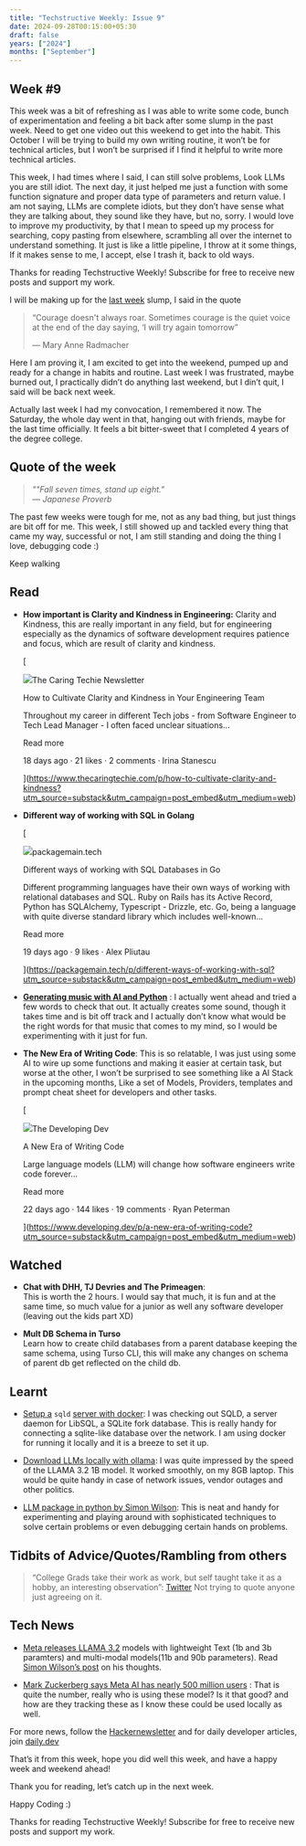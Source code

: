 ```yaml
---
title: "Techstructive Weekly: Issue 9"
date: 2024-09-28T00:15:00+05:30
draft: false
years: ["2024"]
months: ["September"]
---
```


Week #9
-------

This week was a bit of refreshing as I was able to write some code, bunch of experimentation and feeling a bit back after some slump in the past week. Need to get one video out this weekend to get into the habit. This October I will be trying to build my own writing routine, it won’t be for technical articles, but I won’t be surprised if I find it helpful to write more technical articles.

This week, I had times where I said, I can still solve problems, Look LLMs you are still idiot. The next day, it just helped me just a function with some function signature and proper data type of parameters and return value. I am not saying, LLMs are complete idiots, but they don’t have sense what they are talking about, they sound like they have, but no, sorry. I would love to improve my productivity, by that I mean to speed up my process for searching, copy pasting from elsewhere, scrambling all over the internet to understand something. It just is like a little pipeline, I throw at it some things, If it makes sense to me, I accept, else I trash it, back to old ways.

Thanks for reading Techstructive Weekly! Subscribe for free to receive new posts and support my work.

I will be making up for the [last week](https://techstructively.substack.com/p/techstructive-weekly-8) slump, I said in the quote

> “Courage doesn't always roar. Sometimes courage is the quiet voice at the end of the day saying, ‘I will try again tomorrow”
> 
> — Mary Anne Radmacher

Here I am proving it, I am excited to get into the weekend, pumped up and ready for a change in habits and routine. Last week I was frustrated, maybe burned out, I practically didn’t do anything last weekend, but I din’t quit, I said will be back next week.

Actually last week I had my convocation, I remembered it now. The Saturday, the whole day went in that, hanging out with friends, maybe for the last time officially. It feels a bit bitter-sweet that I completed 4 years of the degree college.

Quote of the week
-----------------

> _""Fall seven times, stand up eight."  
> — Japanese Proverb_

The past few weeks were tough for me, not as any bad thing, but just things are bit off for me. This week, I still showed up and tackled every thing that came my way, successful or not, I am still standing and doing the thing I love, debugging code :)

Keep walking

Read
----

*   **How important is Clarity and Kindness in Engineering:** Clarity and Kindness, this are really important in any field, but for engineering especially as the dynamics of software development requires patience and focus, which are result of clarity and kindness.
    
    [
    
    ![](https://substack-post-media.s3.amazonaws.com/public/images/d1ce67e6-46f2-4ffd-83eb-a496f5851ea4_1024x1024.png)The Caring Techie Newsletter
    
    How to Cultivate Clarity and Kindness in Your Engineering Team
    
    Throughout my career in different Tech jobs - from Software Engineer to Tech Lead Manager - I often faced unclear situations…
    
    Read more
    
    18 days ago · 21 likes · 2 comments · Irina Stanescu
    
    ](https://www.thecaringtechie.com/p/how-to-cultivate-clarity-and-kindness?utm_source=substack&utm_campaign=post_embed&utm_medium=web)
    
*   **Different way of working with SQL in Golang**
    
    [
    
    ![](https://substack-post-media.s3.amazonaws.com/public/images/42332f2e-7531-44b1-920c-bba7831fcdbe_777x777.png)packagemain.tech
    
    Different ways of working with SQL Databases in Go
    
    Different programming languages have their own ways of working with relational databases and SQL. Ruby on Rails has its Active Record, Python has SQLAlchemy, Typescript - Drizzle, etc. Go, being a language with quite diverse standard library which includes well-known…
    
    Read more
    
    19 days ago · 9 likes · Alex Pliutau
    
    ](https://packagemain.tech/p/different-ways-of-working-with-sql?utm_source=substack&utm_campaign=post_embed&utm_medium=web)
    
*   **[Generating music with AI and Python](https://generativeai.pub/generating-music-using-ai-and-python-d47ab834f0d4)** : I actually went ahead and tried a few words to check that out. It actually creates some sound, though it takes time and is bit off track and I actually don’t know what would be the right words for that music that comes to my mind, so I would be experimenting with it just for fun.  
    
*   **The New Era of Writing Code**: This is so relatable, I was just using some AI to wire up some functions and making it easier at certain task, but worse at the other, I won’t be surprised to see something like a AI Stack in the upcoming months, Like a set of Models, Providers, templates and prompt cheat sheet for developers and other tasks.
    
    [
    
    ![](https://substack-post-media.s3.amazonaws.com/public/images/fb980aa1-65a4-4e90-aacb-fc07a563b5f7_500x500.png)The Developing Dev
    
    A New Era of Writing Code
    
    Large language models (LLM) will change how software engineers write code forever…
    
    Read more
    
    22 days ago · 144 likes · 19 comments · Ryan Peterman
    
    ](https://www.developing.dev/p/a-new-era-of-writing-code?utm_source=substack&utm_campaign=post_embed&utm_medium=web)
    

Watched
-------

*   **Chat with DHH, TJ Devries and The Primeagen**:  
    This is worth the 2 hours. I would say that much, it is fun and at the same time, so much value for a junior as well any software developer (leaving out the kids part XD)
    
*   **Mult DB Schema in Turso**  
    Learn how to create child databases from a parent database keeping the same schema, using Turso CLI, this will make any changes on schema of parent db get reflected on the child db.
    

Learnt
------

*   [Setup a](https://github.com/tursodatabase/libsql/blob/main/docs/DOCKER.md) `sqld` [server with docker](https://github.com/tursodatabase/libsql/blob/main/docs/DOCKER.md): I was checking out SQLD, a server daemon for LibSQL, a SQLite fork database. This is really handy for connecting a sqlite-like database over the network. I am using docker for running it locally and it is a breeze to set it up.
    
*   [Download LLMs locally with ollama](https://ollama.com/blog/llama3.2): I was quite impressed by the speed of the LLAMA 3.2 1B model. It worked smoothly, on my 8GB laptop. This would be quite handy in case of network issues, vendor outages and other politics.
    
*   [LLM package in python by Simon Wilson](https://llm.datasette.io/en/stable/): This is neat and handy for experimenting and playing around with sophisticated techniques to solve certain problems or even debugging certain hands on problems.
    

Tidbits of Advice/Quotes/Rambling from others
---------------------------------------------

> “College Grads take their work as work, but self taught take it as a hobby, an interesting observation”: [Twitter](https://x.com/wagslane/status/1838791235495989590) Not trying to quote anyone just agreeing on it.

Tech News
---------

*   [Meta releases LLAMA 3.2](https://ai.meta.com/blog/llama-3-2-connect-2024-vision-edge-mobile-devices/) models with lightweight Text (1b and 3b paramters) and multi-modal models(11b and 90b parameters). Read [Simon Wilson’s post](https://simonwillison.net/2024/Sep/25/llama-32/) on his thoughts.
    
*   [Mark Zuckerberg says Meta AI has nearly 500 million users](https://techcrunch.com/2024/09/25/mark-zuckerberg-says-meta-ai-has-nearly-500-million-users/) : That is quite the number, really who is using these model? Is it that good? and how are they tracking these as I know these could be used locally as well.
    

For more news, follow the [Hackernewsletter](https://buttondown.com/hacker-newsletter/archive/hacker-newsletter-717) and for daily developer articles, join [daily.dev](https://dly.to/LVQFgrjOUhf)

That’s it from this week, hope you did well this week, and have a happy week and weekend ahead!

Thank you for reading, let’s catch up in the next week.

Happy Coding :)

Thanks for reading Techstructive Weekly! Subscribe for free to receive new posts and support my work.
